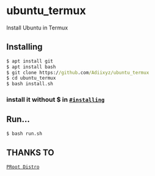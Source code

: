 # ubuntu_termux
Install Ubuntu in Termux

## Installing
```cmd
$ apt install git
$ apt install bash
$ git clone https://github.com/Adiixyz/ubuntu_termux
$ cd ubuntu_termux
$ bash install.sh
```

### install it without $ in [`#installing`](https://github.com/Adiixyz/ubuntu_termux#installing)

## Run...
```cmd
$ bash run.sh
```

## THANKS TO
[`PRoot Distro`](https://github.com/termux/proot-distro)
